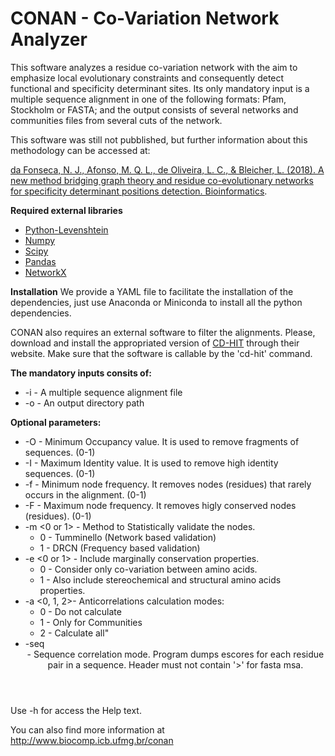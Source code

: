 # CONAN - Co-Variation Network Analyzer

This software analyzes a residue co-variation network with the aim to emphasize local evolutionary constraints and consequently detect functional and specificity determinant sites. Its only mandatory input is a multiple sequence alignment in one of the following formats: Pfam, Stockholm or FASTA; and the output consists of several networks and communities files from several cuts of the network.

This software was still not pubblished, but further information about this methodology can be accessed at:

[da Fonseca, N. J., Afonso, M. Q. L., de Oliveira, L. C., & Bleicher, L. (2018). A new method bridging graph 
theory and residue co-evolutionary networks for specificity determinant positions detection. Bioinformatics](https://academic.oup.com/bioinformatics/advance-article-abstract/doi/10.1093/bioinformatics/bty846/5123433?redirectedFrom=fulltext).

**Required external libraries**
- [Python-Levenshtein](https://pypi.org/project/python-Levenshtein/)
- [Numpy](https://pypi.org/project/numpy/)
- [Scipy](https://www.scipy.org/install.html)
- [Pandas](https://pandas.pydata.org/pandas-docs/stable/install.html)
- [NetworkX](https://networkx.github.io/documentation/latest/install.html)

**Installation**
We provide a YAML file to facilitate the installation of the dependencies, just use Anaconda or Miniconda to install all the python dependencies.

CONAN also requires an external software to filter the alignments. Please, download and install the appropriated version of [CD-HIT](http://weizhongli-lab.org/cd-hit/) through their website. Make sure that the software is callable by the 'cd-hit' command.

**The mandatory inputs consits of:**
+ -i <filename> - A multiple sequence alignment file
+ -o <directory> - An output directory path

**Optional parameters:**
* -O <value> - Minimum Occupancy value. It is used to remove fragments of sequences. (0-1)
* -I <value> - Maximum Identity value. It is used to remove high identity sequences. (0-1)
* -f <value> - Minimum node frequency. It removes nodes (residues) that rarely occurs in the alignment. (0-1)
* -F <value> - Maximum node frequency. It removes higly conserved nodes (residues). (0-1)
* -m <0 or 1> - Method to Statistically validate the nodes.
  * 0 - Tumminello (Network based validation)
  * 1 - DRCN (Frequency based validation)
* -e <0 or 1> - Include marginally conservation properties.
  * 0 - Consider only co-variation between amino acids.
  * 1 - Also include stereochemical and structural amino acids properties.
* -a <0, 1, 2>- Anticorrelations calculation modes:
  * 0 - Do not calculate
  * 1 - Only for Communities
  * 2 - Calculate all"
* -seq <header>- Sequence correlation mode. Program dumps escores for each residue pair in a sequence. Header must not contain '>' for fasta msa.

Use -h for access the Help text.


You can also find more information at http://www.biocomp.icb.ufmg.br/conan

